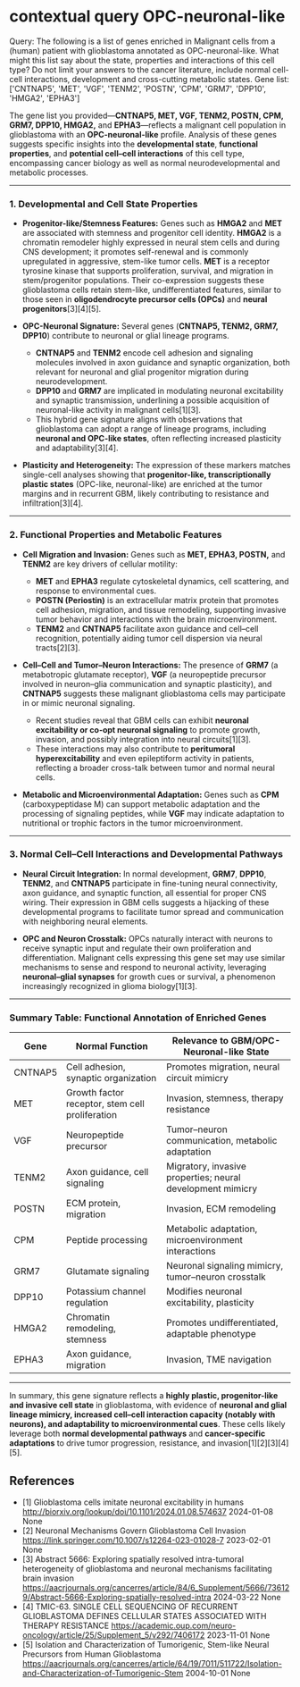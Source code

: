 # contextual query OPC-neuronal-like

Query: The following is a list of genes enriched in Malignant cells from a (human) patient with glioblastoma  annotated as OPC-neuronal-like.  What might this list say about the state, properties and interactions of this cell type?  Do not limit your answers to the cancer literature,  include normal cell-cell interactions, development and cross-cutting metabolic states.  Gene list: ['CNTNAP5', 'MET', 'VGF', 'TENM2', 'POSTN', 'CPM', 'GRM7', 'DPP10', 'HMGA2', 'EPHA3']

The gene list you provided—**CNTNAP5, MET, VGF, TENM2, POSTN, CPM, GRM7, DPP10, HMGA2,** and **EPHA3**—reflects a malignant cell population in glioblastoma with an **OPC-neuronal-like** profile. Analysis of these genes suggests specific insights into the **developmental state**, **functional properties**, and **potential cell–cell interactions** of this cell type, encompassing cancer biology as well as normal neurodevelopmental and metabolic processes.

---

### 1. Developmental and Cell State Properties

- **Progenitor-like/Stemness Features:** Genes such as **HMGA2** and **MET** are associated with stemness and progenitor cell identity. **HMGA2** is a chromatin remodeler highly expressed in neural stem cells and during CNS development; it promotes self-renewal and is commonly upregulated in aggressive, stem-like tumor cells. **MET** is a receptor tyrosine kinase that supports proliferation, survival, and migration in stem/progenitor populations. Their co-expression suggests these glioblastoma cells retain stem-like, undifferentiated features, similar to those seen in **oligodendrocyte precursor cells (OPCs)** and **neural progenitors**[3][4][5].

- **OPC-Neuronal Signature:** Several genes (**CNTNAP5, TENM2, GRM7, DPP10**) contribute to neuronal or glial lineage programs.
   - **CNTNAP5** and **TENM2** encode cell adhesion and signaling molecules involved in axon guidance and synaptic organization, both relevant for neuronal and glial progenitor migration during neurodevelopment.
   - **DPP10** and **GRM7** are implicated in modulating neuronal excitability and synaptic transmission, underlining a possible acquisition of neuronal-like activity in malignant cells[1][3].
   - This hybrid gene signature aligns with observations that glioblastoma can adopt a range of lineage programs, including **neuronal and OPC-like states**, often reflecting increased plasticity and adaptability[3][4].

- **Plasticity and Heterogeneity:** The expression of these markers matches single-cell analyses showing that **progenitor-like, transcriptionally plastic states** (OPC-like, neuronal-like) are enriched at the tumor margins and in recurrent GBM, likely contributing to resistance and infiltration[3][4].

---

### 2. Functional Properties and Metabolic Features

- **Cell Migration and Invasion:** Genes such as **MET, EPHA3, POSTN,** and **TENM2** are key drivers of cellular motility:
   - **MET** and **EPHA3** regulate cytoskeletal dynamics, cell scattering, and response to environmental cues.
   - **POSTN (Periostin)** is an extracellular matrix protein that promotes cell adhesion, migration, and tissue remodeling, supporting invasive tumor behavior and interactions with the brain microenvironment.
   - **TENM2** and **CNTNAP5** facilitate axon guidance and cell–cell recognition, potentially aiding tumor cell dispersion via neural tracts[2][3].

- **Cell–Cell and Tumor–Neuron Interactions:** The presence of **GRM7** (a metabotropic glutamate receptor), **VGF** (a neuropeptide precursor involved in neuron–glia communication and synaptic plasticity), and **CNTNAP5** suggests these malignant glioblastoma cells may participate in or mimic neuronal signaling.
   - Recent studies reveal that GBM cells can exhibit **neuronal excitability or co-opt neuronal signaling** to promote growth, invasion, and possibly integration into neural circuits[1][3].
   - These interactions may also contribute to **peritumoral hyperexcitability** and even epileptiform activity in patients, reflecting a broader cross-talk between tumor and normal neural cells.

- **Metabolic and Microenvironmental Adaptation:** Genes such as **CPM** (carboxypeptidase M) can support metabolic adaptation and the processing of signaling peptides, while **VGF** may indicate adaptation to nutritional or trophic factors in the tumor microenvironment.

---

### 3. Normal Cell–Cell Interactions and Developmental Pathways

- **Neural Circuit Integration:** In normal development, **GRM7**, **DPP10**, **TENM2**, and **CNTNAP5** participate in fine-tuning neural connectivity, axon guidance, and synaptic function, all essential for proper CNS wiring. Their expression in GBM cells suggests a hijacking of these developmental programs to facilitate tumor spread and communication with neighboring neural elements.

- **OPC and Neuron Crosstalk:** OPCs naturally interact with neurons to receive synaptic input and regulate their own proliferation and differentiation. Malignant cells expressing this gene set may use similar mechanisms to sense and respond to neuronal activity, leveraging **neuronal–glial synapses** for growth cues or survival, a phenomenon increasingly recognized in glioma biology[1][3].

---

### Summary Table: Functional Annotation of Enriched Genes

| Gene      | Normal Function               | Relevance to GBM/OPC-Neuronal-like State                  |
|-----------|------------------------------|-----------------------------------------------------------|
| CNTNAP5   | Cell adhesion, synaptic organization | Promotes migration, neural circuit mimicry              |
| MET       | Growth factor receptor, stem cell proliferation | Invasion, stemness, therapy resistance               |
| VGF       | Neuropeptide precursor       | Tumor–neuron communication, metabolic adaptation          |
| TENM2     | Axon guidance, cell signaling| Migratory, invasive properties; neural development mimicry|
| POSTN     | ECM protein, migration       | Invasion, ECM remodeling                                 |
| CPM       | Peptide processing           | Metabolic adaptation, microenvironment interactions       |
| GRM7      | Glutamate signaling          | Neuronal signaling mimicry, tumor–neuron crosstalk       |
| DPP10     | Potassium channel regulation | Modifies neuronal excitability, plasticity                |
| HMGA2     | Chromatin remodeling, stemness| Promotes undifferentiated, adaptable phenotype           |
| EPHA3     | Axon guidance, migration     | Invasion, TME navigation                                 |

---

In summary, this gene signature reflects a **highly plastic, progenitor-like and invasive cell state** in glioblastoma, with evidence of **neuronal and glial lineage mimicry, increased cell–cell interaction capacity (notably with neurons), and adaptability to microenvironmental cues**. These cells likely leverage both **normal developmental pathways** and **cancer-specific adaptations** to drive tumor progression, resistance, and invasion[1][2][3][4][5].



## References

- [1] Glioblastoma cells imitate neuronal excitability in humans http://biorxiv.org/lookup/doi/10.1101/2024.01.08.574637 2024-01-08 None
- [2] Neuronal Mechanisms Govern Glioblastoma Cell Invasion https://link.springer.com/10.1007/s12264-023-01028-7 2023-02-01 None
- [3] Abstract 5666: Exploring spatially resolved intra-tumoral heterogeneity of glioblastoma and neuronal mechanisms facilitating brain invasion https://aacrjournals.org/cancerres/article/84/6_Supplement/5666/736129/Abstract-5666-Exploring-spatially-resolved-intra 2024-03-22 None
- [4] TMIC-63. SINGLE CELL SEQUENCING OF RECURRENT GLIOBLASTOMA DEFINES CELLULAR STATES ASSOCIATED WITH THERAPY RESISTANCE https://academic.oup.com/neuro-oncology/article/25/Supplement_5/v292/7406172 2023-11-01 None
- [5] Isolation and Characterization of Tumorigenic, Stem-like Neural Precursors from Human Glioblastoma https://aacrjournals.org/cancerres/article/64/19/7011/511722/Isolation-and-Characterization-of-Tumorigenic-Stem 2004-10-01 None